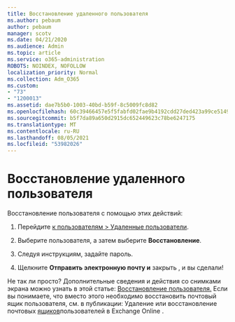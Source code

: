 ```yaml
---
title: Восстановление удаленного пользователя
ms.author: pebaum
author: pebaum
manager: scotv
ms.date: 04/21/2020
ms.audience: Admin
ms.topic: article
ms.service: o365-administration
ROBOTS: NOINDEX, NOFOLLOW
localization_priority: Normal
ms.collection: Adm_O365
ms.custom:
- "73"
- "1200013"
ms.assetid: dae7b5b0-1003-40bd-b59f-8c5009fc8d82
ms.openlocfilehash: 60c39466457e5f5fabfd02fae9b4192cdd27ded423a99ce5149b1c102e138097
ms.sourcegitcommit: b5f7da89a650d2915dc652449623c78be6247175
ms.translationtype: MT
ms.contentlocale: ru-RU
ms.lasthandoff: 08/05/2021
ms.locfileid: "53982026"
---
```

# <a name="restore-a-deleted-user"></a>Восстановление удаленного пользователя

Восстановление пользователя с помощью этих действий:
  
1. Перейдите [к пользователям \> Удаленные пользователи](https://admin.microsoft.com/adminportal/home#/deletedusers).

2. Выберите пользователя, а затем выберите **Восстановление**.

3. Следуя инструкциям, задайте пароль.

4. Щелкните **Отправить электронную почту и** закрыть , и вы сделали!

Не так ли просто? Дополнительные сведения и действия со снимками экрана можно узнать в этой статье: [Восстановление пользователя.](https://docs.microsoft.com/microsoft-365/admin/add-users/restore-user) Если вы понимаете, что вместо этого необходимо восстановить почтовый ящик пользователя, см. в публикации: Удаление или восстановление почтовых [ящиков](https://docs.microsoft.com/exchange/recipients-in-exchange-online/delete-or-restore-mailboxes)пользователей в Exchange Online .
